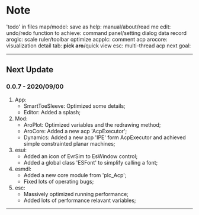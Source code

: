 # Note

'todo' in files
map/model: save as
help: manual/about/read me
edit: undo/redo
function to achieve: command panel/setting dialog
data record
aroglc: scale ruler/toolbar optimize
acpplc: comment acp
arocore: visualization
detail tab: __pick aro__/quick view
esc: multi-thread acp
next goal:

---

## Next Update

### 0.0.7 - 2020/09/00

1. App:
    * SmartToeSleeve: Optimized some details;
    * Editor: Added a splash;
2. Mod:
    * AroPlot: Optimized variables and the redrawing method;
    * AroCore: Added a new acp 'AcpExecutor';
    * Dynamics: Added a new acp 'IPE' form AcpExecutor and achieved simple constrainted planar machines;
3. esui:
    * Added an icon of EvrSim to EsWindow control;
    * Added a global class 'ESFont' to simplify calling a font;
4. esmdl:
    * Added a new core module from 'plc_Acp';
    * Fixed lots of operating bugs;
5. esc:
    * Massively optimized running performance;
    * Added lots of performance relavant variables;

---
